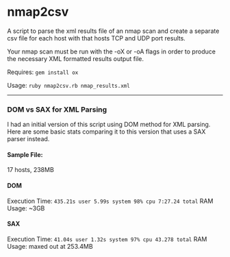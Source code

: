 # nmap2csv
A script to parse the xml results file of an nmap scan and create a separate csv file for each host with that hosts TCP and UDP port results.

Your nmap scan must be run with the -oX or -oA flags in order to produce the necessary XML formatted results output file.

Requires: `gem install ox`

Usage: `ruby nmap2csv.rb nmap_results.xml`


------
### DOM vs SAX for XML Parsing

I had an initial version of this script using DOM method for XML parsing. Here are some basic stats comparing it to this version
that uses a SAX parser instead.

#### Sample File:
17 hosts, 238MB

#### DOM
Execution Time: `435.21s user 5.99s system 98% cpu 7:27.24 total`
RAM Usage: ~3GB

#### SAX
Execution Time: `41.04s user 1.32s system 97% cpu 43.278 total`
RAM Usage: maxed out at 253.4MB
